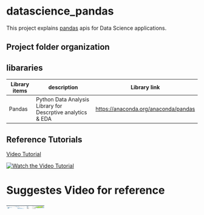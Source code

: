 # datascience_pandas
This project explains [pandas](https://anaconda.org/anaconda/pandas) apis for Data Science applications. 

## Project folder organization


## libararies

| Library items      | description    | Library link   |
|------------|-------------|-------------|
| Pandas | Python Data Analysis Library for Descrptive analytics & EDA | https://anaconda.org/anaconda/pandas | 


## Reference Tutorials
[Video Tutorial](https://www.youtube.com/watch?v=ikOEn8jY2Is)


[![Watch the Video Tutorial](http://adilmoujahid.com/images/data-viz-talkingdata.gif)](https://www.youtube.com/watch?v=ikOEn8jY2Is)


# Suggestes Video for reference
<img src = "git_image/pandas.gif" width="100" height="10" >
